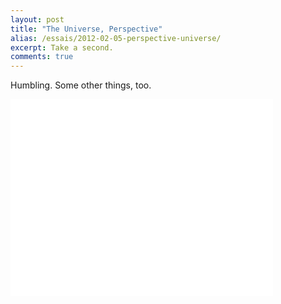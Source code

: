 ```yaml
---
layout: post
title: "The Universe, Perspective"
alias: /essais/2012-02-05-perspective-universe/
excerpt: Take a second.
comments: true
---
```


Humbling. Some other things, too.  

<iframe width="420" height="315" src="//www.youtube.com/embed/17jymDn0W6U" frameborder="0"> </iframe>  

<a href="https://plus.google.com/+VincentBarr0?rel=author"></a>